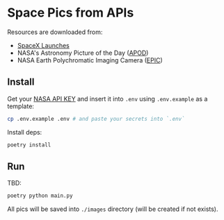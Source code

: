 # Space Pics from APIs
Resources are downloaded from:

- [SpaceX Launches](https://github.com/r-spacex/SpaceX-API)
- NASA's Astronomy Picture of the Day ([APOD](https://api.nasa.gov/#apod))
- NASA Earth Polychromatic Imaging Camera ([EPIC](https://api.nasa.gov/#epic))

## Install
Get your [NASA API KEY](https://api.nasa.gov/#signUp) and insert it into `.env` using `.env.example` as a template:

```sh
cp .env.example .env # and paste your secrets into `.env`
```

Install deps:

```sh
poetry install
```

## Run
TBD:

```sh
poetry python main.py
```

All pics will be saved into `./images` directory (will be created if not exists).